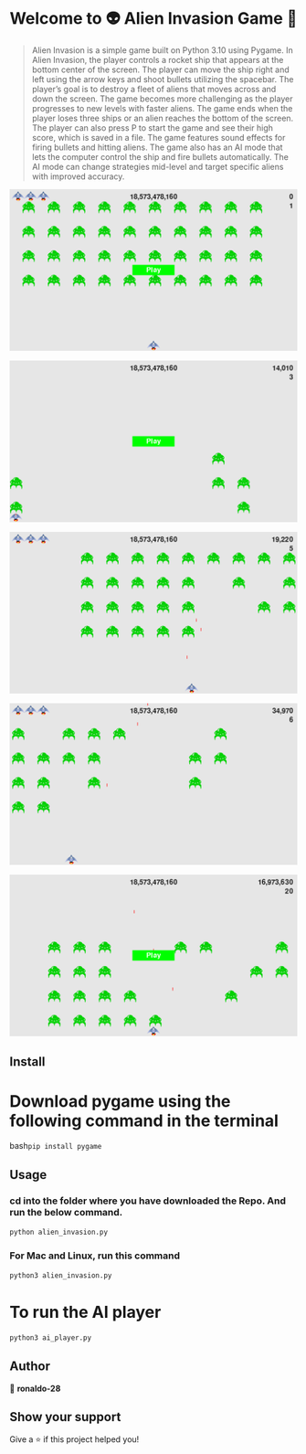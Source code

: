 <h1 align="center">Welcome to 👽 Alien Invasion Game 👋</h1>

> Alien Invasion is a simple game built on Python 3.10 using Pygame. In Alien Invasion, the player controls a rocket ship that appears at the bottom center of the screen. The player can move the ship right and left using the arrow keys and shoot bullets utilizing the spacebar. The player’s goal is to destroy a fleet of aliens that moves across and down the screen. The game becomes more challenging as the player progresses to new levels with faster aliens. The game ends when the player loses three ships or an alien reaches the bottom of the screen. The player can also press P to start the game and see their high score, which is saved in a file. The game features sound effects for firing bullets and hitting aliens. The game also has an AI mode that lets the computer control the ship and fire bullets automatically. The AI mode can change strategies mid-level and target specific aliens with improved accuracy.

![pic_0](https://github.com/ronaldo-28/alien_invasion/blob/b3180e237bad6c6f2765e1964ec14c1d9db45f1a/images/1.png)


![pic_1](https://github.com/ronaldo-28/alien_invasion/blob/dfc4580c2e5230da652567999a8ad27b4b18c1ea/images/2.png)

![pic_2](https://github.com/ronaldo-28/alien_invasion/blob/a4d30dd5f7bc3cdd79ef55cdcc7495af73491d69/images/6.png)

![pic_3](https://github.com/ronaldo-28/alien_invasion/blob/f7106c493e9f72ce647080978b74eb05f5f83c0f/images/5.png)

![pic_4](https://github.com/ronaldo-28/alien_invasion/blob/f7106c493e9f72ce647080978b74eb05f5f83c0f/images/3.png)
## Install

# Download pygame using the following command in the terminal
bash```pip install pygame```

## Usage

### cd into the folder where you have downloaded the Repo. And run the below command.
```bash
python alien_invasion.py
```
### For Mac and Linux, run this command
```bash
python3 alien_invasion.py
```
# To run the AI player
 ```bash 
 python3 ai_player.py
```

## Author

👤 **ronaldo-28**

## Show your support

Give a ⭐️ if this project helped you!
